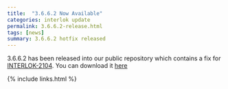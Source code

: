 ```yaml
---
title:  "3.6.6.2 Now Available"
categories: interlok update
permalink: 3.6.6.2-release.html
tags: [news]
summary: 3.6.6.2 hotfix released
---
```


3.6.6.2 has been released into our public repository which contains a fix for [INTERLOK-2104][]. You can download it [here][]

[here]: https://development.adaptris.net/nexus/content/repositories/releases/com/adaptris/adp-core/3.6.6.2-RELEASE/
[INTERLOK-2104]: https://adaptris.atlassian.net/browse/INTERLOK-2104

{% include links.html %}
